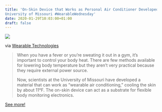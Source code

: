 ```yaml
---
title: 'On-Skin Device that Works as Personal Air Conditioner Developed by
University of Missouri #WearableWednesday'
date: 2020-01-29T10:03:00+01:00
draft: false
---
```


![](https://cdn-blog.adafruit.com/uploads/2020/01/On-Skin-personal-ac-1-600x368.png)

via [Wearable Technologies](https://www.wearable-technologies.com/2020/01/university-of-missouri-engineers-develop-on-skin-device-that-works-as-personal-air-conditioner/)

> When you have a fever or you’re sweating it out in a gym, it’s important to control your body heat. There are few methods available for lowering body temperature but they aren’t very practical because they require external power source.
> 
> Now, scientists at the University of Missouri have developed a material that can work as “wearable air conditioning,” cooling the skin by about 11°F. The on-skin device can act as a substrate for flexible body monitoring electronics.

[See more!](https://www.wearable-technologies.com/2020/01/university-of-missouri-engineers-develop-on-skin-device-that-works-as-personal-air-conditioner/)